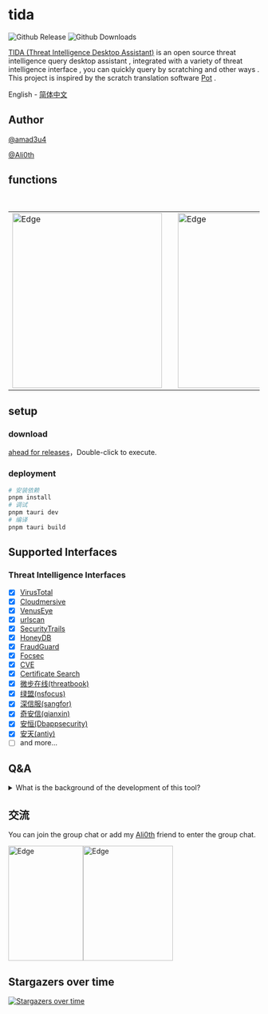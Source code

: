 # tida

![Github Release](https://img.shields.io/github/v/release/Martin2877/tida.svg)
![Github Downloads](https://img.shields.io/github/downloads/martin2877/tida/total)

[TIDA (Threat Intelligence Desktop Assistant)](https://github.com/Martin2877/tida) is an open source threat intelligence query desktop assistant , integrated with a variety of threat intelligence interface , you can quickly query by scratching and other ways . This project is inspired by the scratch translation software [Pot](https://github.com/pot-app/pot-desktop) .

<a>English</a> - 
<a href="./README_zh-cn.md">简体中文</a>

## Author

[@amad3u4](https://github.com/amad3u4/)

[@Ali0th](https://github.com/Martin2877)

## functions

<br/>
<table>
<tr>
    <td> <img src="https://github.com/Martin2877/tida/assets/26109420/0454bdf2-b82c-40a3-87e0-7b05e90f8532" alt=" Edge" width="300px" height="350px" />
    <td>
    <td> <img src="https://github.com/Martin2877/tida/assets/26109420/919a933f-8e41-4d33-b8b6-099ecf4568c1" alt=" Edge" width="220px" height="350px" />
    <td>
    <td><img src="https://github.com/Martin2877/tida/assets/26109420/fc83e570-00a0-490c-b844-120b92313e3e" alt=" Edge" width="220px" height="350px" />
    
</table>

## setup

### download

[ahead for releases](https://github.com/Martin2877/tida/releases)，Double-click to execute.

### deployment

```bash
# 安装依赖
pnpm install
# 调试
pnpm tauri dev
# 编译
pnpm tauri build
```

## Supported Interfaces

### Threat Intelligence Interfaces

-   [x] [VirusTotal](https://www.virustotal.com/)
-   [x] [Cloudmersive](https://cloudmersive.com/)
-   [x] [VenusEye](https://www.venuseye.com.cn)
-   [x] [urlscan](https://urlscan.io)
-   [x] [SecurityTrails](https://securitytrails.com)
-   [x] [HoneyDB](https://honeydb.io/)
-   [x] [FraudGuard](https://fraudguard.io/)
-   [x] [Focsec](https://focsec.com/)
-   [x] [CVE](https://www.opencve.io/)
-   [x] [Certificate Search](https://crt.sh/)
-   [x] [微步在线(threatbook)](https://x.threatbook.cn)
-   [x] [绿盟(nsfocus)](https://nti.nsfocus.com/)
-   [x] [深信服(sangfor)](https://niutrans.com/)
-   [x] [奇安信(qianxin)](https://www.ti.qianxin.com/)
-   [x] [安恒(Dbappsecurity)](https://ti.dbappsecurity.com.cn/)
-   [x] [安天(antiy)](https://www.antiycloud.com/)
-   [ ] and more...

## Q&A

<details>
   <summary>What is the background of the development of this tool? </summary>
   <p> Since the author has been engaged in the security industry, he has been focusing on the field of traffic security analysis, and is also interested in software research and development.
   On the one hand, this project is to share the usual research results and promote exchanges and learning. On the other hand, there is too little communication with the blue team in China. Now there are more red teams. I hope this way can be used to form a blue team. communication group
   </p>
</details>

## 交流

You can join the group chat or add my [Ali0th](https://github.com/Martin2877) friend to enter the group chat.

<img src="https://github.com/Martin2877/tida/assets/26109420/7953fd2c-8850-4209-929d-5deef61badef" alt=" Edge" width="150px" height="230px" /><img src="https://user-images.githubusercontent.com/26109420/233271942-aeccc557-da89-4e6e-9e4b-60cc885e141e.jpg" alt=" Edge" width="180px" height="230px" />

## Stargazers over time

[![Stargazers over time](https://starchart.cc/Martin2877/tida.svg)](https://starchart.cc/Martin2877/tida)


